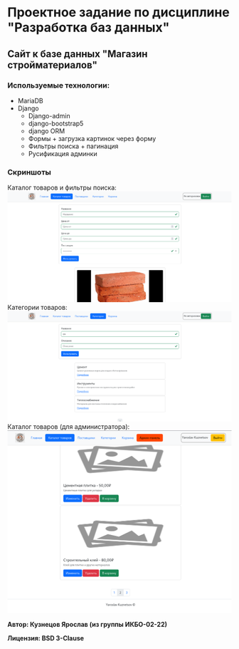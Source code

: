 # Проектное задание по дисциплине "Разработка баз данных"
## Сайт к базе данных "Магазин стройматериалов"
### Используемые технологии:
* MariaDB
* Django
  * Django-admin
  * django-bootstrap5
  * django ORM
  * Формы + загрузка картинок через форму 
  * Фильтры поиска + пагинация
  * Русификация админки
  

### Скриншоты
Каталог товаров и фильтры поиска:
<img src="https://github.com/I-love-linux-12-31/DBD_django_project/blob/eaa9c3745196639d773800b7fce06ec627a28c2a/docs/%D0%A1%D0%BD%D0%B8%D0%BC%D0%BE%D0%BA%20%D1%8D%D0%BA%D1%80%D0%B0%D0%BD%D0%B0%20%D0%BE%D1%82%202025-01-03%2000-56-25.png?raw=true" alt="Каталог товаров и фильтры поиска">
Категории товаров:
<img src="https://github.com/I-love-linux-12-31/DBD_django_project/blob/eaa9c3745196639d773800b7fce06ec627a28c2a/docs/%D0%A1%D0%BD%D0%B8%D0%BC%D0%BE%D0%BA%20%D1%8D%D0%BA%D1%80%D0%B0%D0%BD%D0%B0%20%D0%BE%D1%82%202025-01-03%2000-56-43.png?raw=true" alt="Категории товаров">
Каталог товаров (для администратора):
<img src="https://github.com/I-love-linux-12-31/DBD_django_project/blob/eaa9c3745196639d773800b7fce06ec627a28c2a/docs/%D0%A1%D0%BD%D0%B8%D0%BC%D0%BE%D0%BA%20%D1%8D%D0%BA%D1%80%D0%B0%D0%BD%D0%B0%20%D0%BE%D1%82%202025-01-03%2000-58-29.png?raw=true" alt="Каталог товаров (для администратора)">


**Автор: Кузнецов Ярослав (из группы ИКБО-02-22)**

**Лицензия: BSD 3-Clause**